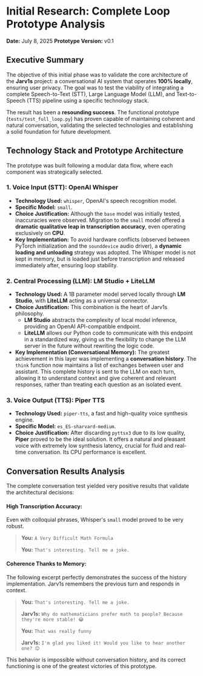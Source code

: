 # Initial Research: Complete Loop Prototype Analysis

**Date:** July 8, 2025
**Prototype Version:** v0.1

## Executive Summary

The objective of this initial phase was to validate the core architecture of the **Jarv1s** project: a conversational AI system that operates **100% locally**, ensuring user privacy. The goal was to test the viability of integrating a complete Speech-to-Text (STT), Large Language Model (LLM), and Text-to-Speech (TTS) pipeline using a specific technology stack.

The result has been a **resounding success**. The functional prototype (`tests/test_full_loop.py`) has proven capable of maintaining coherent and natural conversation, validating the selected technologies and establishing a solid foundation for future development.

## Technology Stack and Prototype Architecture

The prototype was built following a modular data flow, where each component was strategically selected.

### 1. Voice Input (STT): OpenAI Whisper

-   **Technology Used:** `whisper`, OpenAI's speech recognition model.
-   **Specific Model:** `small`.
-   **Choice Justification:** Although the `base` model was initially tested, inaccuracies were observed. Migration to the `small` model offered a **dramatic qualitative leap in transcription accuracy**, even operating exclusively on **CPU**.
-   **Key Implementation:** To avoid hardware conflicts (observed between PyTorch initialization and the `sounddevice` audio driver), a **dynamic loading and unloading** strategy was adopted. The Whisper model is not kept in memory, but is loaded just before transcription and released immediately after, ensuring loop stability.

### 2. Central Processing (LLM): LM Studio + LiteLLM

-   **Technology Used:** A 1B parameter model served locally through **LM Studio**, with **LiteLLM** acting as a universal connector.
-   **Choice Justification:** This combination is the heart of Jarv1s philosophy.
    -   **LM Studio** abstracts the complexity of local model inference, providing an OpenAI API-compatible endpoint.
    -   **LiteLLM** allows our Python code to communicate with this endpoint in a standardized way, giving us the flexibility to change the LLM server in the future without rewriting the logic code.
-   **Key Implementation (Conversational Memory):** The greatest achievement in this layer was implementing a **conversation history**. The `think` function now maintains a list of exchanges between user and assistant. This complete history is sent to the LLM on each turn, allowing it to understand context and give coherent and relevant responses, rather than treating each question as an isolated event.

### 3. Voice Output (TTS): Piper TTS

-   **Technology Used:** `piper-tts`, a fast and high-quality voice synthesis engine.
-   **Specific Model:** `es_ES-sharvard-medium`.
-   **Choice Justification:** After discarding `pyttsx3` due to its low quality, **Piper** proved to be the ideal solution. It offers a natural and pleasant voice with extremely low synthesis latency, crucial for fluid and real-time conversation. Its CPU performance is excellent.

## Conversation Results Analysis

The complete conversation test yielded very positive results that validate the architectural decisions:

#### High Transcription Accuracy:
Even with colloquial phrases, Whisper's `small` model proved to be very robust.
> **You:** `A Very Difficult Math Formula`
>
> **You:** `That's interesting. Tell me a joke.`

#### Coherence Thanks to Memory:
The following excerpt perfectly demonstrates the success of the history implementation. Jarv1s remembers the previous turn and responds in context.
> **You:** `That's interesting. Tell me a joke.`
>
> **Jarv1s:** `Why do mathematicians prefer math to people? Because they're more stable! 😂`
>
> **You:** `That was really funny`
>
> **Jarv1s:** `I'm glad you liked it! Would you like to hear another one? 😊`

This behavior is impossible without conversation history, and its correct functioning is one of the greatest victories of this prototype.
